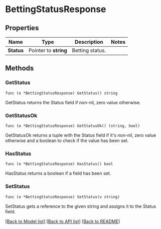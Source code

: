 # BettingStatusResponse

## Properties

Name | Type | Description | Notes
------------ | ------------- | ------------- | -------------
**Status** | Pointer to **string** | Betting status.  | 

## Methods

### GetStatus

`func (o *BettingStatusResponse) GetStatus() string`

GetStatus returns the Status field if non-nil, zero value otherwise.

### GetStatusOk

`func (o *BettingStatusResponse) GetStatusOk() (string, bool)`

GetStatusOk returns a tuple with the Status field if it's non-nil, zero value otherwise
and a boolean to check if the value has been set.

### HasStatus

`func (o *BettingStatusResponse) HasStatus() bool`

HasStatus returns a boolean if a field has been set.

### SetStatus

`func (o *BettingStatusResponse) SetStatus(v string)`

SetStatus gets a reference to the given string and assigns it to the Status field.


[[Back to Model list]](../README.md#documentation-for-models) [[Back to API list]](../README.md#documentation-for-api-endpoints) [[Back to README]](../README.md)



